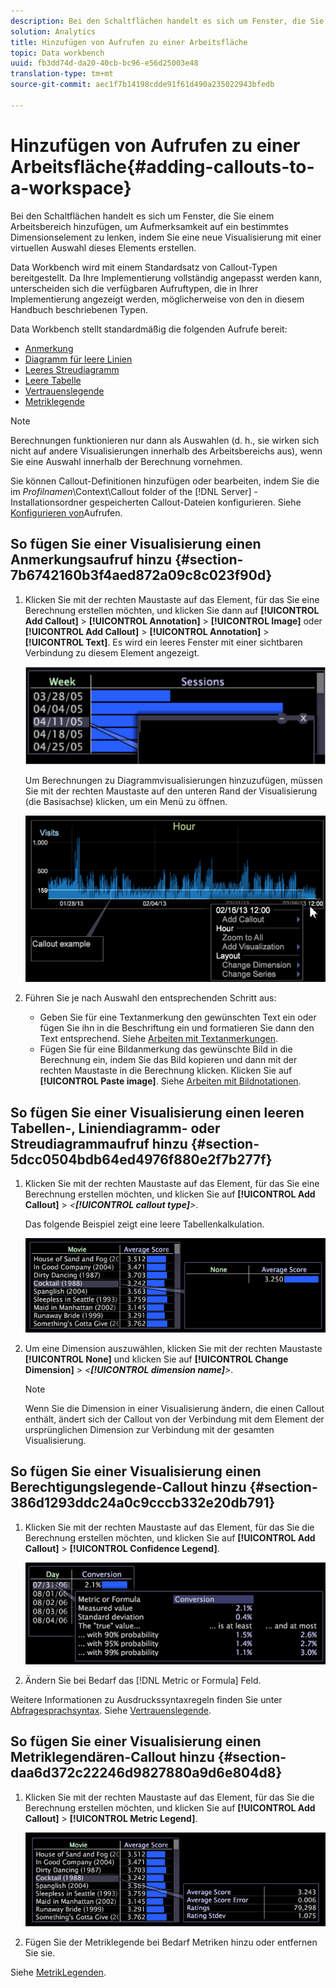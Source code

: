 ```yaml
---
description: Bei den Schaltflächen handelt es sich um Fenster, die Sie einem Arbeitsbereich hinzufügen, um Aufmerksamkeit auf ein bestimmtes Dimensionselement zu lenken, indem Sie eine neue Visualisierung mit einer virtuellen Auswahl dieses Elements erstellen.
solution: Analytics
title: Hinzufügen von Aufrufen zu einer Arbeitsfläche
topic: Data workbench
uuid: fb3dd74d-da20-40cb-bc96-e56d25003e48
translation-type: tm+mt
source-git-commit: aec1f7b14198cdde91f61d490a235022943bfedb

---
```



# Hinzufügen von Aufrufen zu einer Arbeitsfläche{#adding-callouts-to-a-workspace}

Bei den Schaltflächen handelt es sich um Fenster, die Sie einem Arbeitsbereich hinzufügen, um Aufmerksamkeit auf ein bestimmtes Dimensionselement zu lenken, indem Sie eine neue Visualisierung mit einer virtuellen Auswahl dieses Elements erstellen.

Data Workbench wird mit einem Standardsatz von Callout-Typen bereitgestellt. Da Ihre Implementierung vollständig angepasst werden kann, unterscheiden sich die verfügbaren Aufruftypen, die in Ihrer Implementierung angezeigt werden, möglicherweise von den in diesem Handbuch beschriebenen Typen.

Data Workbench stellt standardmäßig die folgenden Aufrufe bereit:

* [Anmerkung](../../../home/c-get-started/c-vis/c-call-wkspc.md#section-7b6742160b3f4aed872a09c8c023f90d)
* [Diagramm für leere Linien](../../../home/c-get-started/c-vis/c-call-wkspc.md#section-5dcc0504bdb64ed4976f880e2f7b277f)
* [Leeres Streudiagramm](../../../home/c-get-started/c-vis/c-call-wkspc.md#section-5dcc0504bdb64ed4976f880e2f7b277f)
* [Leere Tabelle](../../../home/c-get-started/c-vis/c-call-wkspc.md#section-5dcc0504bdb64ed4976f880e2f7b277f)
* [Vertrauenslegende](../../../home/c-get-started/c-vis/c-call-wkspc.md#section-386d1293ddc24a0c9cccb332e20db791)
* [Metriklegende](../../../home/c-get-started/c-vis/c-call-wkspc.md#section-daa6d372c22246d9827880a9d6e804d8)

>[!NOTE]
>
>Berechnungen funktionieren nur dann als Auswahlen (d. h., sie wirken sich nicht auf andere Visualisierungen innerhalb des Arbeitsbereichs aus), wenn Sie eine Auswahl innerhalb der Berechnung vornehmen.

Sie können Callout-Definitionen hinzufügen oder bearbeiten, indem Sie die im *Profilnamen*\Context\Callout folder of the [!DNL Server] -Installationsordner gespeicherten Callout-Dateien konfigurieren. Siehe [Konfigurieren von](../../../home/c-get-started/c-intf-anlys-ftrs/c-config-callouts.md#concept-f6e91e172f5e4c009245c9c549beb76a)Aufrufen.

## So fügen Sie einer Visualisierung einen Anmerkungsaufruf hinzu {#section-7b6742160b3f4aed872a09c8c023f90d}

1. Klicken Sie mit der rechten Maustaste auf das Element, für das Sie eine Berechnung erstellen möchten, und klicken Sie dann auf **[!UICONTROL Add Callout]** > **[!UICONTROL Annotation]** > **[!UICONTROL Image]** oder **[!UICONTROL Add Callout]** > **[!UICONTROL Annotation]** > **[!UICONTROL Text]**. Es wird ein leeres Fenster mit einer sichtbaren Verbindung zu diesem Element angezeigt.

   ![](assets/client-call.png)

   Um Berechnungen zu Diagrammvisualisierungen hinzuzufügen, müssen Sie mit der rechten Maustaste auf den unteren Rand der Visualisierung (die Basisachse) klicken, um ein Menü zu öffnen.

   ![](assets/visualization_callout_linegraph.png)

1. Führen Sie je nach Auswahl den entsprechenden Schritt aus:

   * Geben Sie für eine Textanmerkung den gewünschten Text ein oder fügen Sie ihn in die Beschriftung ein und formatieren Sie dann den Text entsprechend. Siehe [Arbeiten mit Textanmerkungen](../../../home/c-get-started/c-analysis-vis/c-annots/c-text-annots.md#concept-55b4aa3e0c58470b8e3c9d452e12a777).
   * Fügen Sie für eine Bildanmerkung das gewünschte Bild in die Berechnung ein, indem Sie das Bild kopieren und dann mit der rechten Maustaste in die Berechnung klicken. Klicken Sie auf **[!UICONTROL Paste image]**. Siehe [Arbeiten mit Bildnotationen](../../../home/c-get-started/c-analysis-vis/c-annots/c-image-annots.md#concept-02081ed7d91c4fdcb8fc863f2a51c962).

## So fügen Sie einer Visualisierung einen leeren Tabellen-, Liniendiagramm- oder Streudiagrammaufruf hinzu {#section-5dcc0504bdb64ed4976f880e2f7b277f}

1. Klicken Sie mit der rechten Maustaste auf das Element, für das Sie eine Berechnung erstellen möchten, und klicken Sie auf **[!UICONTROL Add Callout]** > *&lt;**[!UICONTROL callout type]**>*.

   Das folgende Beispiel zeigt eine leere Tabellenkalkulation.

   ![](assets/vis_callout_blank_bar_graph.png)

1. Um eine Dimension auszuwählen, klicken Sie mit der rechten Maustaste **[!UICONTROL None]** und klicken Sie auf **[!UICONTROL Change Dimension]** > *&lt;**[!UICONTROL dimension name]**>*.

   >[!NOTE]
   >
   >Wenn Sie die Dimension in einer Visualisierung ändern, die einen Callout enthält, ändert sich der Callout von der Verbindung mit dem Element der ursprünglichen Dimension zur Verbindung mit der gesamten Visualisierung.

## So fügen Sie einer Visualisierung einen Berechtigungslegende-Callout hinzu {#section-386d1293ddc24a0c9cccb332e20db791}

1. Klicken Sie mit der rechten Maustaste auf das Element, für das Sie die Berechnung erstellen möchten, und klicken Sie auf **[!UICONTROL Add Callout]** > **[!UICONTROL Confidence Legend]**.

   ![](assets/vis_callout_confidenceLegend.png)

1. Ändern Sie bei Bedarf das [!DNL Metric or Formula] Feld.

Weitere Informationen zu Ausdruckssyntaxregeln finden Sie unter [Abfragesprachsyntax](../../../home/c-get-started/c-qry-lang-syntx/c-qry-lang-syntx.md#concept-15d1d3f5164a47d49468c5acb7299d9f). Siehe [Vertrauenslegende](../../../home/c-get-started/c-analysis-vis/c-legends/c-conf-leg.md#concept-73db81c2c218427786c04068aa778efd).

## So fügen Sie einer Visualisierung einen Metriklegendären-Callout hinzu {#section-daa6d372c22246d9827880a9d6e804d8}

1. Klicken Sie mit der rechten Maustaste auf das Element, für das Sie die Berechnung erstellen möchten, und klicken Sie auf **[!UICONTROL Add Callout]** > **[!UICONTROL Metric Legend]**.

   ![](assets/vis_callout_metricLegend.png)

1. Fügen Sie der Metriklegende bei Bedarf Metriken hinzu oder entfernen Sie sie.

Siehe [MetrikLegenden](../../../home/c-get-started/c-analysis-vis/c-legends/c-metric-leg.md#concept-e7195bc8f7844ae295bda3a88b028d5b).

